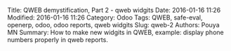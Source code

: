 Title: QWEB demystification, Part 2 - qweb widgits
Date: 2016-01-16 11:26 
Modified: 2016-01-16 11:26 
Category: Odoo
Tags: QWEB, safe-eval, openerp, odoo, odoo reports, qweb widgits 
Slug: qweb-2
Authors: Pouya MN
Summary: How to make new widgits in QWEB, example: display phone numbers properly in qweb reports.

